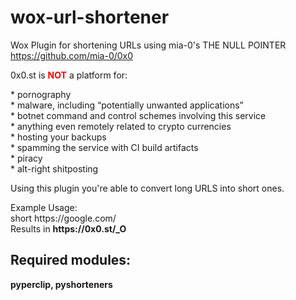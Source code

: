 # wox-url-shortener
Wox Plugin for shortening URLs using mia-0's THE NULL POINTER https://github.com/mia-0/0x0

0x0.st is <b style="color:red">NOT</b> a platform for:
<p>
    * pornography<br/>
    * malware, including “potentially unwanted applications”<br/>
    * botnet command and control schemes involving this service<br/>
    * anything even remotely related to crypto currencies<br/>
    * hosting your backups<br/>
    * spamming the service with CI build artifacts<br/>
    * piracy<br/>
    * alt-right shitposting
</p>

Using this plugin you're able to convert long URLS into short ones.<br/>
<p>
Example Usage:<br/>
short https://google.com/<br/>
Results in <b>https://0x0.st/_O</b>
</p>
<h2>Required modules:</h2>
<b>pyperclip, pyshorteners</b>

